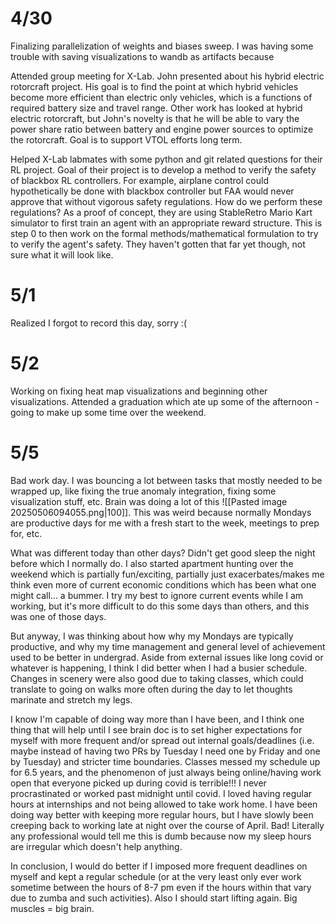# 4/30
Finalizing parallelization of weights and biases sweep. I was having some trouble with saving visualizations to wandb as artifacts because 

Attended group meeting for X-Lab. John presented about his hybrid electric rotorcraft project. His goal is to find the point at which hybrid vehicles become more efficient than electric only vehicles, which is a functions of required battery size and travel range. Other work has looked at hybrid electric rotorcraft, but John's novelty is that he will be able to vary the power share ratio between battery and engine power sources to optimize the rotorcraft. Goal is to support VTOL efforts long term.

Helped X-Lab labmates with some python and git related questions for their RL project. Goal of their project is to develop a method to verify the safety of blackbox RL controllers. For example, airplane control could hypothetically be done with blackbox controller but FAA would never approve that without vigorous safety regulations. How do we perform these regulations? As a proof of concept, they are using StableRetro Mario Kart simulator to first train an agent with an appropriate reward structure. This is step 0 to then work on the formal methods/mathematical formulation to try to verify the agent's safety. They haven't gotten that far yet though, not sure what it will look like.

# 5/1
Realized I forgot to record this day, sorry :( 
# 5/2
Working on fixing heat map visualizations and beginning other visualizations. Attended a graduation which ate up some of the afternoon - going to make up some time over the weekend. 

# 5/5
Bad work day. I was bouncing a lot between tasks that mostly needed to be wrapped up, like fixing the true anomaly integration, fixing some visualization stuff, etc. Brain was doing a lot of this ![[Pasted image 20250506094055.png|100]]. This was weird because normally Mondays are productive days for me with a fresh start to the week, meetings to prep for, etc. 

What was different today than other days? Didn't get good sleep the night before which I normally do. I also started apartment hunting over the weekend which is partially fun/exciting, partially just exacerbates/makes me think even more of current economic conditions which has been what one might call... a bummer. I try my best to ignore current events while I am working, but it's more difficult to do this some days than others, and this was one of those days.

But anyway, I was thinking about how why my Mondays are typically productive, and why my time management and general level of achievement used to be better in undergrad. Aside from external issues like long covid or whatever is happening, I think I did better when I had a busier schedule. Changes in scenery were also good due to taking classes, which could translate to going on walks more often during the day to let thoughts marinate and stretch my legs. 

I know I'm capable of doing way more than I have been, and I think one thing that will help until I see brain doc is to set higher expectations for myself with more frequent and/or spread out internal goals/deadlines (i.e. maybe instead of having two PRs by Tuesday I need one by Friday and one by Tuesday) and stricter time boundaries. Classes messed my schedule up for 6.5 years, and the phenomenon of just always being online/having work open that everyone picked up during covid is terrible!!! I never procrastinated or worked past midnight until covid. I loved having regular hours at internships and not being allowed to take work home. I have been doing way better with keeping more regular hours, but I have slowly been creeping back to working late at night over the course of April. Bad! Literally any professional would tell me this is dumb because now my sleep hours are irregular which doesn't help anything. 

In conclusion, I would do better if I imposed more frequent deadlines on myself and kept a regular schedule (or at the very least only ever work sometime between the hours of 8-7 pm even if the hours within that vary due to zumba and such activities). Also I should start lifting again. Big muscles = big brain.



